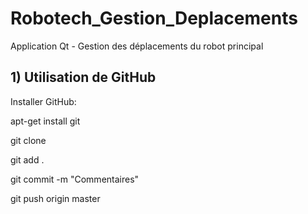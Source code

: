 # Robotech_Gestion_Deplacements
Application Qt - Gestion des déplacements du robot principal

## 1) Utilisation de GitHub

<underline>Installer GitHub:</underline>

  apt-get install git 

  git clone
  
  git add .
  
  git commit -m "Commentaires"
  
  git push origin master
  
  
  
  

